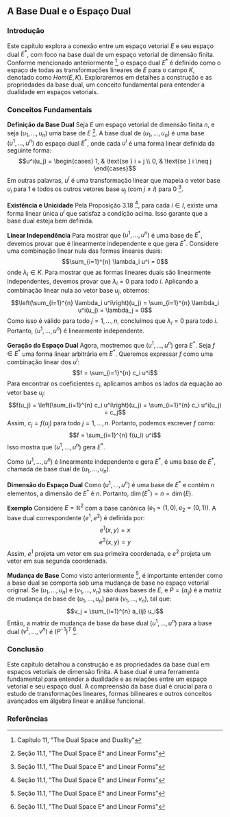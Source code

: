 ## A Base Dual e o Espaço Dual

### Introdução
Este capítulo explora a conexão entre um espaço vetorial $E$ e seu espaço dual $E^*$, com foco na base dual de um espaço vetorial de dimensão finita. Conforme mencionado anteriormente [^1], o espaço dual $E^*$ é definido como o espaço de todas as transformações lineares de $E$ para o campo $K$, denotado como $Hom(E, K)$. Exploraremos em detalhes a construção e as propriedades da base dual, um conceito fundamental para entender a dualidade em espaços vetoriais.

### Conceitos Fundamentais
**Definição da Base Dual**
Seja $E$ um espaço vetorial de dimensão finita $n$, e seja $(u_1, ..., u_n)$ uma base de $E$ [^3]. A base dual de $(u_1, ..., u_n)$ é uma base $(u^1, ..., u^n)$ do espaço dual $E^*$, onde cada $u^i$ é uma forma linear definida da seguinte forma:
$$u^i(u_j) = \begin{cases} 1, & \text{se } i = j \\ 0, & \text{se } i \neq j \end{cases}$$
Em outras palavras, $u^i$ é uma transformação linear que mapeia o vetor base $u_i$ para 1 e todos os outros vetores base $u_j$ (com $j \neq i$) para 0 [^3].

**Existência e Unicidade**
Pela Proposição 3.18 [^3], para cada $i \in I$, existe uma forma linear única $u^i$ que satisfaz a condição acima. Isso garante que a base dual esteja bem definida.

**Linear Independência**
Para mostrar que $(u^1, ..., u^n)$ é uma base de $E^*$, devemos provar que é linearmente independente e que gera $E^*$.
Considere uma combinação linear nula das formas lineares duais:
$$\sum_{i=1}^{n} \lambda_i u^i = 0$$
onde $\lambda_i \in K$. Para mostrar que as formas lineares duais são linearmente independentes, devemos provar que $\lambda_i = 0$ para todo $i$. Aplicando a combinação linear nula ao vetor base $u_j$, obtemos:
$$\left(\sum_{i=1}^{n} \lambda_i u^i\right)(u_j) = \sum_{i=1}^{n} \lambda_i u^i(u_j) = \lambda_j = 0$$
Como isso é válido para todo $j = 1, ..., n$, concluímos que $\lambda_i = 0$ para todo $i$. Portanto, $(u^1, ..., u^n)$ é linearmente independente.

**Geração do Espaço Dual**
Agora, mostremos que $(u^1, ..., u^n)$ gera $E^*$. Seja $f \in E^*$ uma forma linear arbitrária em $E^*$. Queremos expressar $f$ como uma combinação linear dos $u^i$:
$$f = \sum_{i=1}^{n} c_i u^i$$
Para encontrar os coeficientes $c_i$, aplicamos ambos os lados da equação ao vetor base $u_j$:
$$f(u_j) = \left(\sum_{i=1}^{n} c_i u^i\right)(u_j) = \sum_{i=1}^{n} c_i u^i(u_j) = c_j$$
Assim, $c_j = f(u_j)$ para todo $j = 1, ..., n$. Portanto, podemos escrever $f$ como:
$$f = \sum_{i=1}^{n} f(u_i) u^i$$
Isso mostra que $(u^1, ..., u^n)$ gera $E^*$.

Como $(u^1, ..., u^n)$ é linearmente independente e gera $E^*$, é uma base de $E^*$, chamada de base dual de $(u_1, ..., u_n)$.

**Dimensão do Espaço Dual**
Como $(u^1, ..., u^n)$ é uma base de $E^*$ e contém $n$ elementos, a dimensão de $E^*$ é $n$. Portanto, $\dim(E^*) = n = \dim(E)$.

**Exemplo**
Considere $E = \mathbb{R}^2$ com a base canônica $(e_1 = (1, 0), e_2 = (0, 1))$. A base dual correspondente $(e^1, e^2)$ é definida por:
$$e^1(x, y) = x$$
$$e^2(x, y) = y$$
Assim, $e^1$ projeta um vetor em sua primeira coordenada, e $e^2$ projeta um vetor em sua segunda coordenada.

**Mudança de Base**
Como visto anteriormente [^5], é importante entender como a base dual se comporta sob uma mudança de base no espaço vetorial original. Se $(u_1, ..., u_n)$ e $(v_1, ..., v_n)$ são duas bases de $E$, e $P = (a_{ij})$ é a matriz de mudança de base de $(u_1, ..., u_n)$ para $(v_1, ..., v_n)$, tal que:
$$v_j = \sum_{i=1}^{n} a_{ij} u_i$$
Então, a matriz de mudança de base da base dual $(u^1, ..., u^n)$ para a base dual $(v^1, ..., v^n)$ é $(P^{-1})^T$ [^5].

### Conclusão
Este capítulo detalhou a construção e as propriedades da base dual em espaços vetoriais de dimensão finita. A base dual é uma ferramenta fundamental para entender a dualidade e as relações entre um espaço vetorial e seu espaço dual. A compreensão da base dual é crucial para o estudo de transformações lineares, formas bilineares e outros conceitos avançados em álgebra linear e análise funcional.

### Referências
[^1]: Capítulo 11, "The Dual Space and Duality"
[^3]: Seção 11.1, "The Dual Space E* and Linear Forms"
[^5]: Seção 11.1, "The Dual Space E* and Linear Forms"
<!-- END -->